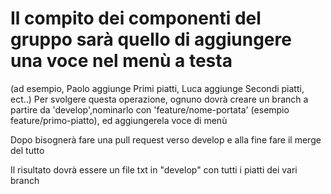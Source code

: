# Il compito dei componenti del gruppo sarà quello di aggiungere una voce nel menù a testa
(ad esempio, Paolo aggiunge Primi piatti, Luca aggiunge Secondi piatti, ect..)
Per svolgere questa operazione, ognuno dovrà creare un branch a partire da 'develop',nominarlo con 'feature/nome-portata' (esempio feature/primo-piatto), ed aggiungerela voce di menù

Dopo bisognerà fare una pull request verso develop e alla fine fare il merge del tutto

Il risultato dovrà essere un file txt in "develop" con tutti i piatti dei vari branch
